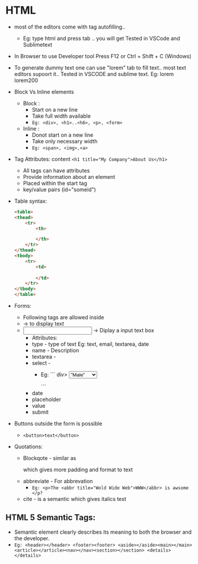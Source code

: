 # HTML 
* most of the editors come with tag autofilling..
    * Eg: type html and press tab .. you will get <html> </html> 
Tested in VSCode and Sublimetext
* In Browser to use Developer tool Press F12 or Ctrl + Shift + C (Windows)
* To generate dummy text one can use "lorem" tab to fill text.. most text editors supoort it.. Tested in VSCODE and sublime text.
  Eg: lorem <tab>
      lorem200 <tab>
* Block Vs Inline elements
    * Block : 
        * Start on a new line
        * Take full width available
        * `Eg: <div>, <h1>..<h6>, <p>, <form>`
    * Inline : 
        * Donot start on a new line 
        * Take only necessary width 
        * `Eg: <span>, <img>,<a> `

* Tag Attributes: <tagname attributename="attributevalue">content</tagname>
	`<h1 title="My Company">About Us</h1>`
	* All tags can have attributes
	* Provide information about an element
	* Placed within the start tag
	* key/value pairs (id="someid")
* Table syntax:
	```HTML
	<table>
    <thead>
        <tr>
            <th>

            </th>
        </tr>
    </thead>
    <tbody>
        <tr>
            <td>
                
            </td>
        </tr>
    </tbody>
	</table>
	```
* Forms: <form> </form>
	* Following tags are allowed inside 
	* <label></label> -> to display text
	* <input></input> -> Diplay a input text box
		* Attributes:
		* type - type of text Eg: text, email, textarea, date
		* name - Description
		* textarea - 
		* select - 
			* Eg:  ```
				div>
				<select name="gender">
				    <option value='male'>"Male"</option>
				    <option value='female'>"Female"</option>
				    <option value=other>"other"</option>

				</select>
				</div>
			       ```
		* date
		* placeholder
		* value
		* submit
* Buttons outside the form is possible
	* `<button>text</button>`
* Quotations:
	* Blockqote - similar as <p> which gives more padding and format to text
	* abbreviate - For abbrevation
		* `Eg: <p>The <abbr title="Wold Wide Web">WWW</abbr> is awsome </p?`
	* cite - is a semantic which gives italics test 
	
## HTML 5 Semantic Tags: 

* Semantic element clearly describes its meaning to both the browser and the developer.
* `Eg: <header></header> <footer><footer> <aside></aside><main></main><article></article><nav></nav><section></section> <details></details>`
